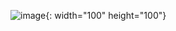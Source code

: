 ![image](https://user-images.githubusercontent.com/103720259/218011257-c99223e1-6d19-44c1-950e-78acc8d125a0.png){: width="100" height="100"}


